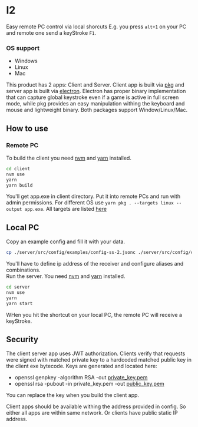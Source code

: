 # l2
Easy remote PC control via local shorcuts
E.g. you press `alt+1` on your PC and remote one send a keyStroke `F1`.

### OS support
 - Windows
 - Linux
 - Mac

This product has 2 apps: Client and Server. Client app is built via [pkg](https://www.npmjs.com/package/pkg) and server app is built via [electron](https://www.npmjs.com/package/electron). Electron has proper binary implementation that can capture global keystroke even if a game is active in full screen mode, while pkg provides an easy manipulation withing the keyboard and mouse and lightweight binary. Both packages support Window/Linux/Mac.


## How to use

### Remote PC
To build the client you need [nvm](https://github.com/nvm-sh/nvm) and [yarn](https://yarnpkg.com/) installed.
```bash
cd client
nvm use
yarn 
yarn build
```
You'll get app.exe in client directory. Put it into remote PCs and run with admin permissions. For different OS  use `yarn pkg . --targets linux --output app.exe`. All targets are listed [here](https://www.npmjs.com/package/pkg#targets)


## Local PC

Copy an example config and fill it with your data.
```bash
cp ./server/src/config/examples/config-ss-2.jsonc ./server/src/config/config.jsonc
```

You'll have to define ip address of the receiver and configure aliases and combinations.  
Run the server. You need [nvm](https://github.com/nvm-sh/nvm) and [yarn](https://yarnpkg.com/) installed.
```bash
cd server
nvm use
yarn
yarn start
```

WHen you hit the shortcut on your local PC, the remote PC will receive a keyStroke.


## Security

The client server app uses JWT authorization. Clients verify that requests were signed with matched private key to a hardcoded matched public key in the client exe bytecode.
Keys are generated and located here:
 - openssl genpkey -algorithm RSA -out [private_key.pem](./server/src/client/private_key.pem)
 - openssl rsa -pubout -in private_key.pem -out [public_key.pem](./client/src/auth/public_key.pem)

You can replace the key when you build the client app.


Client apps should be available withing the address provided in config. So either all apps are within same network. Or clients have public static IP address. 
